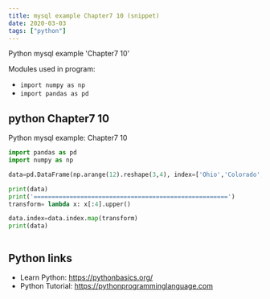 ```yaml
---
title: mysql example Chapter7 10 (snippet)
date: 2020-03-03
tags: ["python"]
---
```

Python mysql example 'Chapter7 10'


Modules used in program: 
* `import numpy as np`
* `import pandas as pd`

## python Chapter7 10

Python mysql example: Chapter7 10

```python
import pandas as pd
import numpy as np

data=pd.DataFrame(np.arange(12).reshape(3,4), index=['Ohio','Colorado','New York'], columns=['one', 'two','three','four'])

print(data)
print('======================================================')
transform= lambda x: x[:4].upper()

data.index=data.index.map(transform)
print(data)



```

## Python links

- Learn Python: https://pythonbasics.org/
- Python Tutorial: https://pythonprogramminglanguage.com
